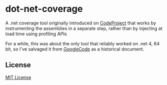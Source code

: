# dot-net-coverage

A .net coverage tool originally introduced on [CodeProject](https://www.codeproject.com/Articles/41722/Building-NET-Coverage-Tool) that works by instrumenting the assemblies in a separate step, rather than by injecting at load time using profiling APIs

For a while, this was about the only tool that reliably worked on .net 4, 64 bit, so I've salvaged it from [GoogleCode](https://code.google.com/archive/p/dot-net-coverage/source/default/source) as a historical document.

## License

[MIT License](http://www.opensource.org/licenses/mit-license.php)
